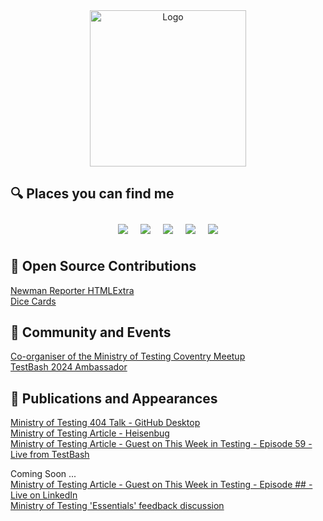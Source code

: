 <div align="center">
<img src="https://github.com/user-attachments/assets/25e2a26e-a128-476d-8657-333d5155613c" alt="Logo" width=250 height=250 />  
</div>

## :mag: Places you can find me  
<div align="center">
  <a href="https://www.linkedin.com/in/james-wadley-246a6364" target="_blank" style="display: inline-block; margin: 10px;">
    <img src="https://img.shields.io/badge/LinkedIn-%230077B5.svg?&style=for-the-badge&logo=linkedin&logoColor=white"/>
  </a><a href="https://w4dd325.wordpress.com" target="_blank" style="display: inline-block; margin: 10px;">
    <img src="https://img.shields.io/badge/WordPress-21759B?style=for-the-badge&logo=wordpress&logoColor=white"/>
  </a><a href="https://stackoverflow.com/users/16409993/w4dd325" target="_blank" style="display: inline-block; margin: 10px;">
    <img src="https://img.shields.io/badge/Stack%20Overflow-FE7A16?style=for-the-badge&logo=stack-overflow&logoColor=white"/>
  </a><a href="https://community.postman.com/u/w4dd325" target="_blank" style="display: inline-block; margin: 10px;">
    <img src="https://img.shields.io/badge/Postman-FF6C37?style=for-the-badge&logo=postman&logoColor=white"/>
  </a><a href="https://api.badgr.io/public/collections/0ca0eac1137f4ac4937f7b1d0b50ca09" target="_blank" style="display: inline-block; margin: 10px;">
    <img src="https://img.shields.io/badge/Canvas%20Badge-FF4500?style=for-the-badge&logo=canvas&logoColor=white"/>
  </a>
</div>

## :handshake: Open Source Contributions
[Newman Reporter HTMLExtra](https://github.com/DannyDainton/newman-reporter-htmlextra)  
[Dice Cards](https://github.com/dowenb/dice-cards)  

## :busts_in_silhouette: Community and Events
[Co-organiser of the Ministry of Testing Coventry Meetup](https://www.meetup.com/ministry-of-testing-coventry/)  
[TestBash 2024 Ambassador](https://www.ministryoftesting.com/events/testbash-brighton-2024)  

## :open_book: Publications and Appearances
[Ministry of Testing 404 Talk - GitHub Desktop](https://www.ministryoftesting.com/talks/github-desktop-with-james-wadley)  
[Ministry of Testing Article - Heisenbug](https://www.ministryoftesting.com/articles/heisenbugs-handling-software-defects-you-can-t-reproduce)  
[Ministry of Testing Article - Guest on This Week in Testing - Episode 59 - Live from TestBash](https://www.youtube.com/watch?v=BHMgCC66rqI&t=2138s)  

Coming Soon ...  
[Ministry of Testing Article - Guest on This Week in Testing - Episode ## - Live on LinkedIn]()  
[Ministry of Testing 'Essentials' feedback discussion]()  

